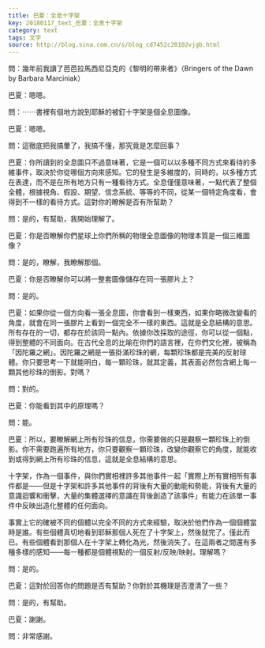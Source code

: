 ```yaml
---
title: 巴夏：全息十字架
key: 20180117_text_巴夏：全息十字架
category: text
tags: 文字
source: http://blog.sina.com.cn/s/blog_cd7452c20102vjgb.html
---
```


問：幾年前我讀了芭芭拉馬西尼亞克的《黎明的帶來者》（Bringers of the Dawn by Barbara Marciniak）

巴夏：嗯嗯。

問：⋯⋯書裡有個地方說到耶穌的被釘十字架是個全息圖像。

巴夏：嗯嗯。

問：這徹底把我搞暈了，我搞不懂，那究竟是怎麼回事？

巴夏：你所讀到的全息圖只不過意味著，它是一個可以以多種不同方式來看待的多維事件，取決於你從哪個方向來感知。它的發生是多維度的，同時的，以多種方式在表達，而不是在所有地方只有一種看待方式。全息僅僅意味著，一點代表了整個全體，根據視角、假設、期望、信念系統、等等的不同，從某一個特定角度看，會得到不一樣的看待方式。這對你的瞭解是否有所幫助？

問：是的，有幫助，我開始理解了。

巴夏：你是否瞭解你們星球上你們所稱的物理全息圖像的物理本質是一個三維圖像？

問：是的，瞭解，我瞭解那個。

巴夏：你是否瞭解你可以將一整套圖像儲存在同一張膠片上？

問：是的。

巴夏：如果你從一個方向看一張全息圖，你會看到一樣東西，如果你略微改變看的角度，就會在同一張膠片上看到一個完全不一樣的東西。這就是全息結構的意思。所有存在的一切，都存在於該同一點內。依據你改採取的途徑，你可以從一個點，得到整體的不同面向。在古代全息的比喻在你們的語言裡，在你們文化裡，被稱為「因陀羅之網」。因陀羅之網是一張掛滿珍珠的網，每顆珍珠都是完美的反射球體。你只要思考一下就能明白，每一顆珍珠，就其定義，其表面必然包含網上每一顆其他珍珠的倒影。對嗎？

問：對的。

巴夏：你能看到其中的原理嗎？

問：能。

巴夏：所以，要瞭解網上所有珍珠的信息，你需要做的只是觀察一顆珍珠上的倒影。你不需要跑遍所有地方，你只要觀察一顆珍珠，改變你觀察它的角度，就能收到或得到網上所有珍珠的信息，這就是全息結構的意思。

十字架，作為一個事件，與你們實相裡許多其他事件一起「實際上所有實相所有事件都是——但是十字架和許多其他事件的背後有大量的動能和勢能，背後有大量的意識迴響和衝擊，大量的集體選擇的意識在背後創造了該事件」有能力在該單一事件中反映出造化整體的任何面向。

事實上它的確被不同的個體以完全不同的方式來經驗，取決於他們作為一個個體當時是誰。有些個體真切地看到耶穌那個人死在了十字架上，然後就完了。僅此而已。有些個體看到那個人在十字架上轉化為光，然後消失了。在這兩者之間還有多種多樣的感知——每一種都是個體視點的一個反射/反映/映射。理解嗎？

問：是的。

巴夏：這對於回答你的問題是否有幫助？你對於其機理是否澄清了一些？

問：是的，有幫助。

巴夏：謝謝。

問：非常感謝。
